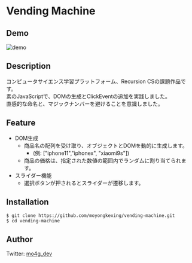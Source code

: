 # Vending Machine
## Demo
![demo](https://user-images.githubusercontent.com/77483402/117644473-78017580-b1c4-11eb-97a3-885b3dbccc82.gif)

## Description
コンピュータサイエンス学習プラットフォーム、Recursion CSの課題作品です。  
素のJavaScriptで、DOMの生成とClickEventの追加を実践しました。  
直感的な命名と、マジックナンバーを避けることを意識しました。

## Feature
- DOM生成
  - 商品名の配列を受け取り、オブジェクトとDOMを動的に生成します。
    - (例: ["iphone11","iphonex", "xiaomi9s"])
  - 商品の価格は、指定された数値の範囲内でランダムに割り当てられます。
- スライダー機能
  - 選択ボタンが押されるとスライダーが遷移します。
  
## Installation
```
$ git clone https://github.com/moyongkexing/vending-machine.git
$ cd vending-machine
```

## Author
Twitter: [mo4g_dev](https://twitter.com/mo4g_dev)
